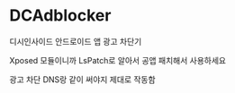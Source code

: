 # DCAdblocker

디시인사이드 안드로이드 앱 광고 차단기

Xposed 모듈이니까 LsPatch로 알아서 공앱 패치해서 사용하세요

광고 차단 DNS랑 같이 써야지 제대로 작동함
